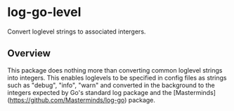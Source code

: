 # log-go-level
Convert loglevel strings to associated intergers.

## Overview
This package does nothing more than converting common loglevel strings into integers.  This enables loglevels to be specified in config files as strings such as "debug", "info", "warn" and converted in the background to the integers expected by Go's standard log package and the [Masterminds] (https://github.com/Masterminds/log-go) package.